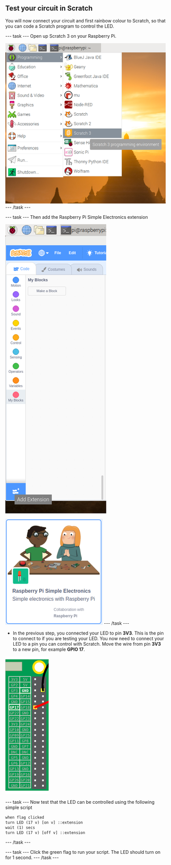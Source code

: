 ## Test your circuit in Scratch

You will now connect your circuit and first rainbow colour to Scratch, so that you can code a Scratch program to control the LED.

--- task ---
Open up Scratch 3 on your Raspberry Pi.

![open-scratch](images/open-scratch.png)
--- /task ---

--- task ---
Then add the Raspberry Pi Simple Electronics extension

![add-extension](images/add-extension.png)

![simple-electronics](images/simple-electronics.png)
--- /task ---

+ In the previous step, you connected your LED to pin **3V3**. This is the pin to connect to if you are testing your LED. You now need to connect your LED to a pin you can control with Scratch. Move the wire from pin **3V3** to a new pin, for example **GPIO 17**.

![Move Pin](images/movepin.png)

--- task ---
Now test that the LED can be controlled using the following simple script

```blocks3
when flag clicked
turn LED (17 v) [on v] ::extension
wait (1) secs
turn LED (17 v) [off v] ::extension
```
--- /task ---

--- task ---
Click the green flag to run your script. The LED should turn on for 1 second.
--- /task ---
